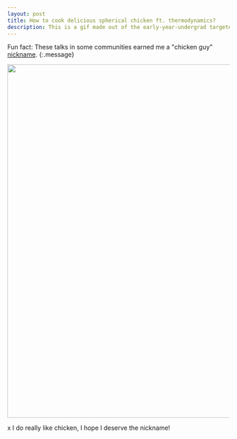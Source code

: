 ```yaml
---
layout: post
title: How to cook delicious spherical chicken ft. thermodynamics?
description: This is a gif made out of the early-year-undergrad targeted talk slides featuring heat equation and dimensional analysis in context of cooking spherical chicken. Talk was given during UCL departmental retreat to beautiful Cumberland Lodge in Windsor Park (Nov. 2019) and later repeated during Physics&Astronomy (PandA) day at UCL in Feb. 2020. 
---
```


Fun fact: These talks in some communities earned me a "chicken guy" <a href="#1">nickname</a>. 
{:.message}

<p style="text-align:center;"><img src="/assets/img/outreach/chicken_talk.gif" width="800"/></p>

<a id="#1">x</a> I do really like chicken, I hope I deserve the nickname!